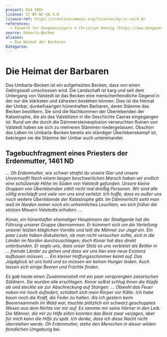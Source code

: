 ```yaml
---
project: DS4 SRD+
license: CC BY-NC-SA 4.0
licence-ref: https://creativecommons.org/licenses/by-nc-sa/4.0/
references:
  - Fanwerk for Dungeonslayers © Christian Kennig (https://www.dungeonslayers.net/)
source: Umbarla-Becken
aliases:
  - Die Heimat der Barbaren
Kategorie:
---
```


# Die Heimat der Barbaren
Das Umbarla-Becken ist ein aufgeheiztes Becken, dass von einen Gebirgswall umschossen wird. Die Landschaft ist karg und seit dem Untergang von Valstedt ist das Becken eine menschenfeindliche Gegend in der nur die stärksten und zähesten bestehen können.
Dies ist die Heimat der Umbar, dunkelhaarigen hünenhaften Barbaren, deren Stämme das Becken bevölkern. Sie sind die Nachkommen der Überlebenden der Katastrophe, die als das Valsblitzen in die Geschichte Caeras eingegangen ist. Rund um die durch die Dämmersteinexplosion verseuchten Ruinen von Valstedt haben sie sich zu mehreren Stämmen niedergelassen. Obschon das Leben im Umbarla-Becken bereits ein ständiger Überlebenskampf ist, bekriegen sie die Stämme der Umbar auch untereinander.

## Tagebuchfragment eines Priesters der Erdenmutter, 1461 ND
*... Oh Erdenmutter, wie schwer strafst du unsere Gier und unsere Unvernunft! Nach einem langen beschwerlichen Marsch haben wir endlich eine schützende Höhe im Süden von Valstedt gefunden. Unsere kleine Gruppen von Überlebenden zählt nicht mal dreißig Personen. Wir sind alle völlig erschöpft und viele von uns sind verletzt. Ich hoffe, dass es außer uns noch weitere Überlebende der Katastrophe gibt. Im Dämmerlicht sieht man weit im Norden immer noch ein unheimliches Leuchten, wo sich früher die stolzen Mauern Valstedts erhoben. ...*

*Konar, ein hünenhafter ehemaliger Hauptmann der Stadtgarde hat die Führung unserer Gruppe übernommen. Er kümmert sich um die Verteilung unserer letzten kläglichen Vorräte und teilt die Männer zur Jagd ein. Ein paar Leute haben diskutierten, ob man nicht versuchen sollte, sich in die Länder im Norden durchzuschlagen, doch Konar hat dies direkt unterbunden. Er sagte uns, dass unser Stolz es uns verbietet als Bettler in ... fremde Länder zu gehen und dass wir uns hier eine neue Existenz aufbauen müssen. ... 
Ein kleiner Hoffungsschimmer keimt auf. Das Jagdglück ist uns hold und so müssen wir keinen Hunger leiden. Auch lassen sich einige Beeren und Früchte finden.*

*Es gab heute einen Zusammenstoß mit ein paar versprengten zasarischen Söldnern. Sie wurden alle erschlagen. Konar selbst schlug ihnen die Köpfe ab und steckte sie zur Abschreckung auf Stangen. ...
Obwohl das Feuer neben mir hoch auflodert, schüttelt sich mein Körper vor Kälte. Ich habe kaum noch die Kraft, die Feder zu halten. Als ich gestern beim Beerensammeln im Wald war, tauchte plötzlich ein schwarz geschupptes Wesen aus dem Nichts vor mir auf. Es rammte mir seine Hörner in den Leib. Die Männer, die mir zu Hilfe eilten konnten das Biest zwar verjagen, aber für mich kann die Hilfe zu spät. Ich denke, dass ich diese Nacht nicht überstehen werde. Oh Erdenmutter, stehe den Menschen in dieser wilden feindlichen Umgebung bei.*
